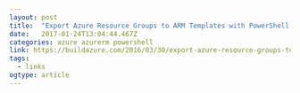 ```yaml
---
layout: post 
title:  "Export Azure Resource Groups to ARM Templates with PowerShell – Build Azure" 
date:   2017-01-24T13:04:44.467Z 
categories: azure azurerm powershell
link: https://buildazure.com/2016/03/30/export-azure-resource-groups-to-arm-templates-with-powershell/ 
tags:
  - links
ogtype: article 
---
```


